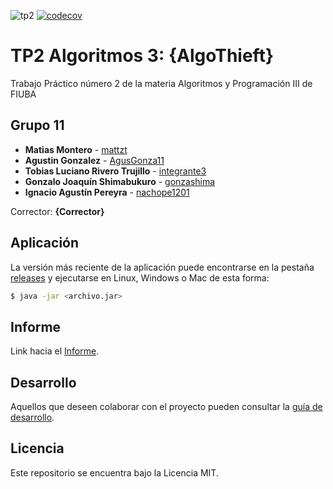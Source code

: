 ![tp2](https://github.com/mattzt/algo3_tp2_algothieft/actions/workflows/build.yml/badge.svg) [![codecov](https://codecov.io/gh/mattzt/algo3_tp2_algothieft/branch/tp2_algothieft/graph/badge.svg)](https://codecov.io/gh/mattzt/algo3_tp2_algothieft)

# TP2 Algoritmos 3: {AlgoThieft} 

Trabajo Práctico número 2 de la materia Algoritmos y Programación III de FIUBA

## Grupo 11

* **Matias Montero** - [mattzt](https://github.com/mattzt)
* **Agustin Gonzalez** - [AgusGonza11](https://github.com/Agusgonza11)
* **Tobias Luciano Rivero Trujillo** - [integrante3](https://github.com/integrante3)
* **Gonzalo Joaquín Shimabukuro** - [gonzashima](https://github.com/gonzashima)
* **Ignacio Agustín Pereyra** - [nachope1201](https://github.com/nachope1201)

Corrector: **{Corrector}**

## Aplicación

La versión más reciente de la aplicación puede encontrarse en la pestaña [releases](https://github.com/mattzt/algo3_tp2_algothieft/releases/latest) y ejecutarse en Linux, Windows o Mac de esta forma:

```bash
$ java -jar <archivo.jar>
```

## Informe

Link hacia el [Informe](https://drive.google.com/file/d/197rdXHYLlJn-z5KCUavpuBYv0BuqK6hM/view?usp=sharing).

## Desarrollo

Aquellos que deseen colaborar con el proyecto pueden consultar la [guía de desarrollo](./docs/Desarrollo.md).

## Licencia

Este repositorio se encuentra bajo la Licencia MIT.
